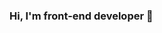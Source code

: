### Hi, I'm front-end developer 👋

<!--
![HTML5](https://img.shields.io/badge/HTML5-E34F26?style=for-the-badge&logo=HTML5&logoColor=ffffff)
![CSS3](https://img.shields.io/badge/CSS3-1572B6?style=for-the-badge&logo=CSS3&logoColor=ffffff)
![javascript](https://img.shields.io/badge/javascript-F7DF1E?style=for-the-badge&logo=javascript&logoColor=333333)
![jquery](https://img.shields.io/badge/jquery-0769AD?style=for-the-badge&logo=jquery&logoColor=ffffff)
![react](https://img.shields.io/badge/react-61DAFB?style=for-the-badge&logo=react&logoColor=333333)
![scss](https://img.shields.io/badge/scss-CC6699?style=for-the-badge&logo=sass&logoColor=ffffff)
![typescript](https://img.shields.io/badge/typescript-F7DF1E?style=for-the-badge&logo=typescript&logoColor=333333)
![javascript](https://img.shields.io/badge/javascript-F7DF1E?style=for-the-badge&logo=javascript&logoColor=333333)
![javascript](https://img.shields.io/badge/javascript-F7DF1E?style=for-the-badge&logo=javascript&logoColor=333333)
![javascript](https://img.shields.io/badge/javascript-F7DF1E?style=for-the-badge&logo=javascript&logoColor=333333)
-->
      
<!--
**zerotobaek/zerotobaek** is a ✨ _special_ ✨ repository because its `README.md` (this file) appears on your GitHub profile.

Here are some ideas to get you started:

- 🔭 I’m currently working on ...
- 🌱 I’m currently learning ...
- 👯 I’m looking to collaborate on ...
- 🤔 I’m looking for help with ...
- 💬 Ask me about ...
- 📫 How to reach me: ...
- 😄 Pronouns: ...
- ⚡ Fun fact: ...
-->
